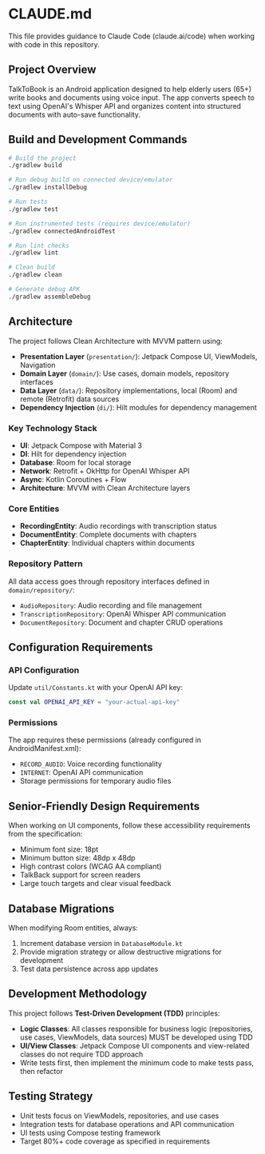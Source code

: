 # CLAUDE.md

This file provides guidance to Claude Code (claude.ai/code) when working with code in this repository.

## Project Overview

TalkToBook is an Android application designed to help elderly users (65+) write books and documents using voice input. The app converts speech to text using OpenAI's Whisper API and organizes content into structured documents with auto-save functionality.

## Build and Development Commands

```bash
# Build the project
./gradlew build

# Run debug build on connected device/emulator
./gradlew installDebug

# Run tests
./gradlew test

# Run instrumented tests (requires device/emulator)
./gradlew connectedAndroidTest

# Run lint checks
./gradlew lint

# Clean build
./gradlew clean

# Generate debug APK
./gradlew assembleDebug
```

## Architecture

The project follows Clean Architecture with MVVM pattern using:

- **Presentation Layer** (`presentation/`): Jetpack Compose UI, ViewModels, Navigation
- **Domain Layer** (`domain/`): Use cases, domain models, repository interfaces
- **Data Layer** (`data/`): Repository implementations, local (Room) and remote (Retrofit) data sources
- **Dependency Injection** (`di/`): Hilt modules for dependency management

### Key Technology Stack
- **UI**: Jetpack Compose with Material 3
- **DI**: Hilt for dependency injection
- **Database**: Room for local storage
- **Network**: Retrofit + OkHttp for OpenAI Whisper API
- **Async**: Kotlin Coroutines + Flow
- **Architecture**: MVVM with Clean Architecture layers

### Core Entities
- **RecordingEntity**: Audio recordings with transcription status
- **DocumentEntity**: Complete documents with chapters
- **ChapterEntity**: Individual chapters within documents

### Repository Pattern
All data access goes through repository interfaces defined in `domain/repository/`:
- `AudioRepository`: Audio recording and file management
- `TranscriptionRepository`: OpenAI Whisper API communication
- `DocumentRepository`: Document and chapter CRUD operations

## Configuration Requirements

### API Configuration
Update `util/Constants.kt` with your OpenAI API key:
```kotlin
const val OPENAI_API_KEY = "your-actual-api-key"
```

### Permissions
The app requires these permissions (already configured in AndroidManifest.xml):
- `RECORD_AUDIO`: Voice recording functionality
- `INTERNET`: OpenAI API communication
- Storage permissions for temporary audio files

## Senior-Friendly Design Requirements

When working on UI components, follow these accessibility requirements from the specification:
- Minimum font size: 18pt
- Minimum button size: 48dp x 48dp
- High contrast colors (WCAG AA compliant)
- TalkBack support for screen readers
- Large touch targets and clear visual feedback

## Database Migrations

When modifying Room entities, always:
1. Increment database version in `DatabaseModule.kt`
2. Provide migration strategy or allow destructive migrations for development
3. Test data persistence across app updates

## Development Methodology

This project follows **Test-Driven Development (TDD)** principles:

- **Logic Classes**: All classes responsible for business logic (repositories, use cases, ViewModels, data sources) MUST be developed using TDD
- **UI/View Classes**: Jetpack Compose UI components and view-related classes do not require TDD approach
- Write tests first, then implement the minimum code to make tests pass, then refactor

## Testing Strategy

- Unit tests focus on ViewModels, repositories, and use cases
- Integration tests for database operations and API communication
- UI tests using Compose testing framework
- Target 80%+ code coverage as specified in requirements